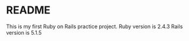 # README

This is my first Ruby on Rails practice project.
Ruby version is 2.4.3
Rails version is 5.1.5
